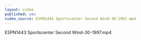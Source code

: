 ```yaml
---
layout: video
published: yes
video_source: ESPN1443 Sportscenter Second Wind-30-1997.mp4
---
```

ESPN1443 Sportscenter Second Wind-30-1997.mp4
